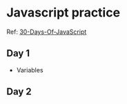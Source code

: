 # Javascript practice
Ref: [30-Days-Of-JavaScript](https://github.com/Asabeneh/30-Days-Of-JavaScript)
## Day 1
- Variables
## Day 2